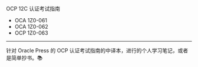 OCP 12C 认证考试指南
- OCA 1Z0-061
- OCA 1Z0-062
- OCP 1Z0-063

---
针对 Oracle Press 的 OCP 认证考试指南的中译本，进行的个人学习笔记，或者是简单抄书。:books: